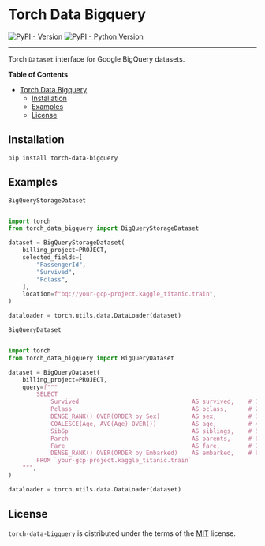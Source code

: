 # Torch Data Bigquery

[![PyPI - Version](https://img.shields.io/pypi/v/torch-data-bigquery.svg)](https://pypi.org/project/torch-data-bigquery)
[![PyPI - Python Version](https://img.shields.io/pypi/pyversions/torch-data-bigquery.svg)](https://pypi.org/project/torch-data-bigquery)

-----

Torch `Dataset` interface for Google BigQuery datasets.


**Table of Contents**

- [Torch Data Bigquery](#torch-data-bigquery)
  - [Installation](#installation)
  - [Examples](#examples)
  - [License](#license)

## Installation

```console
pip install torch-data-bigquery
```

## Examples 

`BigQueryStorageDataset`

```python

import torch
from torch_data_bigquery import BigQueryStorageDataset

dataset = BigQueryStorageDataset(
    billing_project=PROJECT,
    selected_fields=[
        "PassengerId",
        "Survived",
        "Pclass",
    ],
    location=f"bq://your-gcp-project.kaggle_titanic.train",
)

dataloader = torch.utils.data.DataLoader(dataset)

```


`BigQueryDataset` 

```python

import torch
from torch_data_bigquery import BigQueryDataset

dataset = BigQueryDataset(
    billing_project=PROJECT,
    query=f"""
        SELECT
            Survived                                AS survived,    # 1
            Pclass                                  AS pclass,      # 2
            DENSE_RANK() OVER(ORDER by Sex)         AS sex,         # 3   
            COALESCE(Age, AVG(Age) OVER())          AS age,         # 4
            SibSp                                   AS siblings,    # 5
            Parch                                   AS parents,     # 6
            Fare                                    AS fare,        # 7
            DENSE_RANK() OVER(ORDER by Embarked)    AS embarked,    # 8
        FROM `your-gcp-project.kaggle_titanic.train`
    """,
)

dataloader = torch.utils.data.DataLoader(dataset)

```


## License

`torch-data-bigquery` is distributed under the terms of the [MIT](https://spdx.org/licenses/MIT.html) license.
